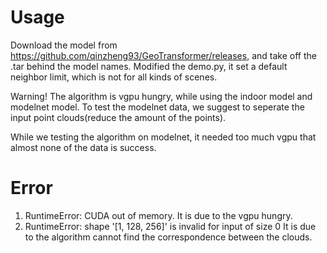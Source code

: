 


# Usage
Download the model from https://github.com/qinzheng93/GeoTransformer/releases, and take off the .tar behind the model names.
Modified the demo.py, it set a default neighbor limit, which is not for all kinds of scenes.




Warning!
The algorithm is vgpu hungry, while using the indoor model and modelnet model.
To test the modelnet data, we suggest to seperate the input point clouds(reduce the amount of the points).

While we testing the algorithm on modelnet, it needed too much vgpu that almost none of the data is success.

# Error
1. RuntimeError: CUDA out of memory.
   It is due to the vgpu hungry.
2. RuntimeError: shape '[1, 128, 256]' is invalid for input of size 0
   It is due to the algorithm cannot find the correspondence between the clouds.
